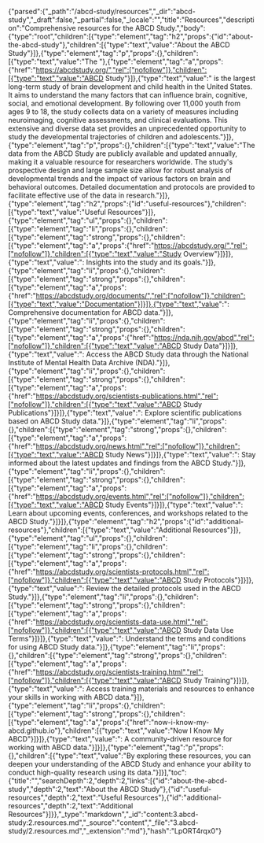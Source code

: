 {"parsed":{"_path":"/abcd-study/resources","_dir":"abcd-study","_draft":false,"_partial":false,"_locale":"","title":"Resources","description":"Comprehensive resources for the ABCD Study.","body":{"type":"root","children":[{"type":"element","tag":"h2","props":{"id":"about-the-abcd-study"},"children":[{"type":"text","value":"About the ABCD Study"}]},{"type":"element","tag":"p","props":{},"children":[{"type":"text","value":"The "},{"type":"element","tag":"a","props":{"href":"https://abcdstudy.org/","rel":["nofollow"]},"children":[{"type":"text","value":"ABCD Study"}]},{"type":"text","value":" is the largest long-term study of brain development and child health in the United States. It aims to understand the many factors that can influence brain, cognitive, social, and emotional development. By following over 11,000 youth from ages 9 to 18, the study collects data on a variety of measures including neuroimaging, cognitive assessments, and clinical evaluations. This extensive and diverse data set provides an unprecedented opportunity to study the developmental trajectories of children and adolescents."}]},{"type":"element","tag":"p","props":{},"children":[{"type":"text","value":"The data from the ABCD Study are publicly available and updated annually, making it a valuable resource for researchers worldwide. The study's prospective design and large sample size allow for robust analysis of developmental trends and the impact of various factors on brain and behavioral outcomes. Detailed documentation and protocols are provided to facilitate effective use of the data in research."}]},{"type":"element","tag":"h2","props":{"id":"useful-resources"},"children":[{"type":"text","value":"Useful Resources"}]},{"type":"element","tag":"ul","props":{},"children":[{"type":"element","tag":"li","props":{},"children":[{"type":"element","tag":"strong","props":{},"children":[{"type":"element","tag":"a","props":{"href":"https://abcdstudy.org/","rel":["nofollow"]},"children":[{"type":"text","value":"Study Overview"}]}]},{"type":"text","value":": Insights into the study and its goals."}]},{"type":"element","tag":"li","props":{},"children":[{"type":"element","tag":"strong","props":{},"children":[{"type":"element","tag":"a","props":{"href":"https://abcdstudy.org/documents/","rel":["nofollow"]},"children":[{"type":"text","value":"Documentation"}]}]},{"type":"text","value":": Comprehensive documentation for ABCD data."}]},{"type":"element","tag":"li","props":{},"children":[{"type":"element","tag":"strong","props":{},"children":[{"type":"element","tag":"a","props":{"href":"https://nda.nih.gov/abcd","rel":["nofollow"]},"children":[{"type":"text","value":"ABCD Study Data"}]}]},{"type":"text","value":": Access the ABCD Study data through the National Institute of Mental Health Data Archive (NDA)."}]},{"type":"element","tag":"li","props":{},"children":[{"type":"element","tag":"strong","props":{},"children":[{"type":"element","tag":"a","props":{"href":"https://abcdstudy.org/scientists-publications.html","rel":["nofollow"]},"children":[{"type":"text","value":"ABCD Study Publications"}]}]},{"type":"text","value":": Explore scientific publications based on ABCD Study data."}]},{"type":"element","tag":"li","props":{},"children":[{"type":"element","tag":"strong","props":{},"children":[{"type":"element","tag":"a","props":{"href":"https://abcdstudy.org/news.html","rel":["nofollow"]},"children":[{"type":"text","value":"ABCD Study News"}]}]},{"type":"text","value":": Stay informed about the latest updates and findings from the ABCD Study."}]},{"type":"element","tag":"li","props":{},"children":[{"type":"element","tag":"strong","props":{},"children":[{"type":"element","tag":"a","props":{"href":"https://abcdstudy.org/events.html","rel":["nofollow"]},"children":[{"type":"text","value":"ABCD Study Events"}]}]},{"type":"text","value":": Learn about upcoming events, conferences, and workshops related to the ABCD Study."}]}]},{"type":"element","tag":"h2","props":{"id":"additional-resources"},"children":[{"type":"text","value":"Additional Resources"}]},{"type":"element","tag":"ul","props":{},"children":[{"type":"element","tag":"li","props":{},"children":[{"type":"element","tag":"strong","props":{},"children":[{"type":"element","tag":"a","props":{"href":"https://abcdstudy.org/scientists-protocols.html","rel":["nofollow"]},"children":[{"type":"text","value":"ABCD Study Protocols"}]}]},{"type":"text","value":": Review the detailed protocols used in the ABCD Study."}]},{"type":"element","tag":"li","props":{},"children":[{"type":"element","tag":"strong","props":{},"children":[{"type":"element","tag":"a","props":{"href":"https://abcdstudy.org/scientists-data-use.html","rel":["nofollow"]},"children":[{"type":"text","value":"ABCD Study Data Use Terms"}]}]},{"type":"text","value":": Understand the terms and conditions for using ABCD Study data."}]},{"type":"element","tag":"li","props":{},"children":[{"type":"element","tag":"strong","props":{},"children":[{"type":"element","tag":"a","props":{"href":"https://abcdstudy.org/scientists-training.html","rel":["nofollow"]},"children":[{"type":"text","value":"ABCD Study Training"}]}]},{"type":"text","value":": Access training materials and resources to enhance your skills in working with ABCD data."}]},{"type":"element","tag":"li","props":{},"children":[{"type":"element","tag":"strong","props":{},"children":[{"type":"element","tag":"a","props":{"href":"now-i-know-my-abcd.github.io"},"children":[{"type":"text","value":"Now I Know My ABCD"}]}]},{"type":"text","value":": A community-driven resource for working with ABCD data."}]}]},{"type":"element","tag":"p","props":{},"children":[{"type":"text","value":"By exploring these resources, you can deepen your understanding of the ABCD Study and enhance your ability to conduct high-quality research using its data."}]}],"toc":{"title":"","searchDepth":2,"depth":2,"links":[{"id":"about-the-abcd-study","depth":2,"text":"About the ABCD Study"},{"id":"useful-resources","depth":2,"text":"Useful Resources"},{"id":"additional-resources","depth":2,"text":"Additional Resources"}]}},"_type":"markdown","_id":"content:3.abcd-study:2.resources.md","_source":"content","_file":"3.abcd-study/2.resources.md","_extension":"md"},"hash":"LpORT4rqx0"}